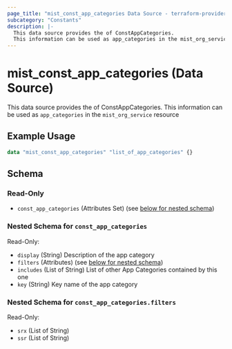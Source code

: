 ```yaml
---
page_title: "mist_const_app_categories Data Source - terraform-provider-mist"
subcategory: "Constants"
description: |-
  This data source provides the of ConstAppCategories.
  This information can be used as app_categories in the mist_org_service resource
---
```


# mist_const_app_categories (Data Source)

This data source provides the of ConstAppCategories.
This information can be used as `app_categories` in the `mist_org_service` resource


## Example Usage

```terraform
data "mist_const_app_categories" "list_of_app_categories" {}
```

<!-- schema generated by tfplugindocs -->
## Schema

### Read-Only

- `const_app_categories` (Attributes Set) (see [below for nested schema](#nestedatt--const_app_categories))

<a id="nestedatt--const_app_categories"></a>
### Nested Schema for `const_app_categories`

Read-Only:

- `display` (String) Description of the app category
- `filters` (Attributes) (see [below for nested schema](#nestedatt--const_app_categories--filters))
- `includes` (List of String) List of other App Categories contained by this one
- `key` (String) Key name of the app category

<a id="nestedatt--const_app_categories--filters"></a>
### Nested Schema for `const_app_categories.filters`

Read-Only:

- `srx` (List of String)
- `ssr` (List of String)